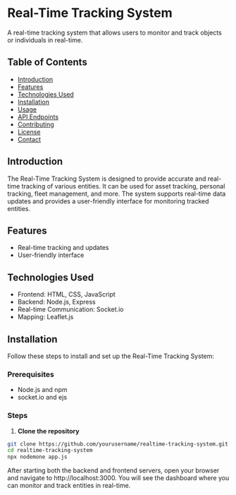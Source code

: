 # Real-Time Tracking System

A real-time tracking system that allows users to monitor and track objects or individuals in real-time.

## Table of Contents

- [Introduction](#introduction)
- [Features](#features)
- [Technologies Used](#technologies-used)
- [Installation](#installation)
- [Usage](#usage)
- [API Endpoints](#api-endpoints)
- [Contributing](#contributing)
- [License](#license)
- [Contact](#contact)

## Introduction

The Real-Time Tracking System is designed to provide accurate and real-time tracking of various entities. It can be used for asset tracking, personal tracking, fleet management, and more. The system supports real-time data updates and provides a user-friendly interface for monitoring tracked entities.

## Features

- Real-time tracking and updates
- User-friendly interface

## Technologies Used

- Frontend: HTML, CSS, JavaScript
- Backend: Node.js, Express
- Real-time Communication: Socket.io
- Mapping: Leaflet.js

## Installation

Follow these steps to install and set up the Real-Time Tracking System:

### Prerequisites

- Node.js and npm
- socket.io and ejs

### Steps

1. **Clone the repository**

```bash
git clone https://github.com/yourusername/realtime-tracking-system.git
cd realtime-tracking-system
npx nodemone app.js
```

After starting both the backend and frontend servers,
open your browser and navigate to http://localhost:3000. You will see the dashboard where you can monitor and track entities in real-time.
